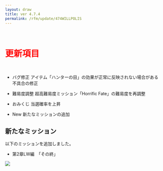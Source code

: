 ```yaml
---
layout: draw
title: ver 4.7.4
permalink: /rfm/update/474WILLPOLIS
---
```


<br>
<h1 id="1"><font color="red">更新項目</font></h1><br>

+ <span class="red-badge">バグ修正</span> アイテム「ハンターの目」の効果が正常に反映されない場合がある不具合の修正

+ <span class="red-badge">難易度調整</span> 超高難易度ミッション「Horrific Fate」の難易度を再調整

+ <span class="blue-badge">おみくじ</span> 当選確率を上昇

+ <span class="green-badge">New</span> 新たなミッションの追加
 

## 新たなミッション  
以下のミッションを追加しました。

+ 第2章LW編　「その終」

<a><img src="http://web.njj12.net/public/images/LW8-1.png"></a><br>
  
